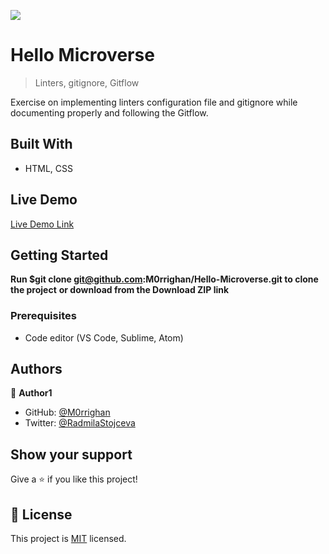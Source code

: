 ![](https://img.shields.io/badge/Microverse-blueviolet)

# Hello Microverse

> Linters, gitignore, Gitflow

Exercise on implementing linters configuration file and gitignore while documenting properly and following the Gitflow.

## Built With

- HTML, CSS

## Live Demo

[Live Demo Link](https://link)

## Getting Started

**Run $git clone git@github.com:M0rrighan/Hello-Microverse.git to clone the project** 
**or download from the Download ZIP link**

### Prerequisites

- Code editor (VS Code, Sublime, Atom)

## Authors

👤 **Author1**

- GitHub: [@M0rrighan](https://github.com/M0rrighan)
- Twitter: [@RadmilaStojceva](https://twitter.com/RadmilaStojceva)


## Show your support

Give a ⭐️ if you like this project!

## 📝 License

This project is [MIT](./MIT.md) licensed.
